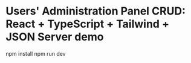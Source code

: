# Users' Administration Panel CRUD: React + TypeScript + Tailwind + JSON Server demo

npm install
npm run dev
